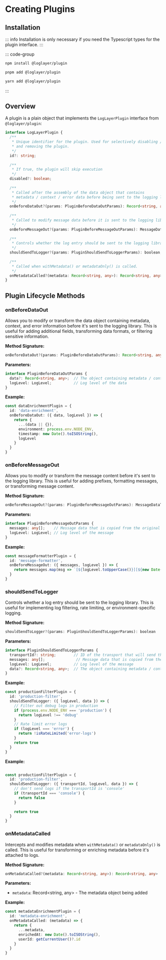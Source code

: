 # Creating Plugins

## Installation

::: info
Installation is only necessary if you need the Typescript types for the plugin interface.
:::

::: code-group

```sh [npm]
npm install @loglayer/plugin
```

```sh [pnpm]
pnpm add @loglayer/plugin
```

```sh [yarn]
yarn add @loglayer/plugin
```

:::

## Overview

A plugin is a plain object that implements the `LogLayerPlugin` interface from `@loglayer/plugin`:

```typescript
interface LogLayerPlugin {
  /**
   * Unique identifier for the plugin. Used for selectively disabling / enabling
   * and removing the plugin.
   */
  id?: string;
  
  /**
   * If true, the plugin will skip execution
   */
  disabled?: boolean;
  
  /**
   * Called after the assembly of the data object that contains
   * metadata / context / error data before being sent to the logging library.
   */
  onBeforeDataOut?(params: PluginBeforeDataOutParams): Record<string, any> | null | undefined;
  
  /**
   * Called to modify message data before it is sent to the logging library.
   */
  onBeforeMessageOut?(params: PluginBeforeMessageOutParams): MessageDataType[];
  
  /**
   * Controls whether the log entry should be sent to the logging library.
   */
  shouldSendToLogger?(params: PluginShouldSendToLoggerParams): boolean;
  
  /**
   * Called when withMetadata() or metadataOnly() is called.
   */
  onMetadataCalled?(metadata: Record<string, any>): Record<string, any> | null | undefined;
}
```

## Plugin Lifecycle Methods

### onBeforeDataOut

Allows you to modify or transform the data object containing metadata, context, and error information before it's sent to the logging library. This is useful for adding additional fields, transforming data formats, or filtering sensitive information.

**Method Signature:**
```typescript
onBeforeDataOut?(params: PluginBeforeDataOutParams): Record<string, any> | null | undefined
```

**Parameters:**
```typescript
interface PluginBeforeDataOutParams {
  data?: Record<string, any>;  // The object containing metadata / context / error data
  logLevel: LogLevel;          // Log level of the data
}
```

**Example:**
```typescript
const dataEnrichmentPlugin = {
  id: 'data-enrichment',
  onBeforeDataOut: ({ data, logLevel }) => {
    return {
      ...(data || {}),
      environment: process.env.NODE_ENV,
      timestamp: new Date().toISOString(),
      logLevel
    }
  }
}
```

### onBeforeMessageOut

Allows you to modify or transform the message content before it's sent to the logging library. This is useful for adding prefixes, formatting messages, or transforming message content.

**Method Signature:**
```typescript
onBeforeMessageOut?(params: PluginBeforeMessageOutParams): MessageDataType[]
```

**Parameters:**
```typescript
interface PluginBeforeMessageOutParams {
  messages: any[];    // Message data that is copied from the original
  logLevel: LogLevel; // Log level of the message
}
```

**Example:**
```typescript
const messageFormatterPlugin = {
  id: 'message-formatter',
  onBeforeMessageOut: ({ messages, logLevel }) => {
    return messages.map(msg => `[${logLevel.toUpperCase()}][${new Date().toISOString()}] ${msg}`)
  }
}
```

### shouldSendToLogger

Controls whether a log entry should be sent to the logging library. This is useful for implementing log filtering, rate limiting, or environment-specific logging.

**Method Signature:**
```typescript
shouldSendToLogger?(params: PluginShouldSendToLoggerParams): boolean
```

**Parameters:**
```typescript
interface PluginShouldSendToLoggerParams {
  transportId?: string;        // ID of the transport that will send the log
  messages: any[];              // Message data that is copied from the original
  logLevel: LogLevel;          // Log level of the message
  data?: Record<string, any>;  // The object containing metadata / context / error data
}
```

**Example:**
```typescript
const productionFilterPlugin = {
  id: 'production-filter',
  shouldSendToLogger: ({ logLevel, data }) => {
    // Filter out debug logs in production
    if (process.env.NODE_ENV === 'production') {
      return logLevel !== 'debug'
    }
    // Rate limit error logs
    if (logLevel === 'error') {
      return !isRateLimited('error-logs')
    }
    return true
  }
}
```

**Example:**
```typescript

const productionFilterPlugin = {
  id: 'production-filter',
  shouldSendToLogger: ({ transportId, logLevel, data }) => {
    // don't send logs if the transportId is 'console'
    if (transportId === 'console') {
      return false
    }
    
    return true
  }
}
```

### onMetadataCalled

Intercepts and modifies metadata when `withMetadata()` or `metadataOnly()` is called. This is useful for transforming or enriching metadata before it's attached to logs.

**Method Signature:**
```typescript
onMetadataCalled?(metadata: Record<string, any>): Record<string, any> | null | undefined
```

**Parameters:**
- `metadata`: Record<string, any> - The metadata object being added

**Example:**
```typescript
const metadataEnrichmentPlugin = {
  id: 'metadata-enrichment',
  onMetadataCalled: (metadata) => {
    return {
      ...metadata,
      enrichedAt: new Date().toISOString(),
      userId: getCurrentUser()?.id
    }
  }
}
```